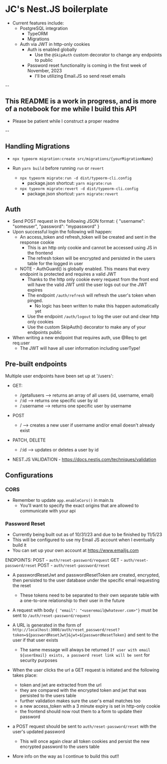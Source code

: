 # JC's Nest.JS boilerplate

* Current features include:
  * PostgreSQL integration
    * TypeORM
    * Migrations
  * Auth via JWT in http-only cookies
    * Auth is enabled globally
      * Use the ```@SkipAuth``` custom decorator to change any endpoints to public
    * Password reset functionality is coming in the first week of November, 2023
      * I'll be utilizing Email.JS so send reset emails

--

## This README is a work in progress, and is more of a notebook for me while I build this API

* Please be patient while I construct a proper readme

--

## Handling Migrations

* ```npx typeorm migration:create src/migrations/{yourMigrationName}```

* Run ```yarn build``` before running ```run``` or ```revert```
  * ```npx typeorm migrate:run -d dist/typeorm-cli.config```
    * package.json shortcut: ```yarn migrate:run```
  * ```npx typeorm migrate:revert -d dist/typeorm-cli.config```
    * package.json shortcut: ```yarn migrate:revert```

## Auth

* Send POST request in the following JSON format:
  {
    "username": "someuser",
    "password": "mypassword"
  }
* Upon successful login the following will happen:
  * An access_token and refresh_token will be created and sent in the response cookie
    * This is an http only cookie and cannot be accessed using JS in the frontend
    * The refresh token will be encrypted and persisted in the users table for the logged in user
  * NOTE - AuthGuard() is globally enabled.  This means that every endpoint is protected and requires a valid JWT
    * Thanks to the http only cookie every request from the front end will have the valid JWT until the user logs out our the JWT expires
    * The endpoint ```/auth/refresh``` will refresh the user's token when pinged.
      * No logic has been written to make this happen automatically yet
    * Use the endpoint ```/auth/logout``` to log the user out and clear http only cookies
    * Use the custom SkipAuth() decorator to make any of your endpoints public
* When writing a new endpoint that requires auth, use @Req to get req.user
  * The JWT will have all user information including userType!

## Pre-built endpoints

Multiple user endpoints have been set up at '/users':

* GET:
  * /getallusers --> returns an array of all users (id, username, email)
  * /:id --> returns one specific user by id
  * /:username --> returns one specific user by username
* POST
  * / --> creates a new user if username and/or email doesn't already exist
* PATCH, DELETE
  * /:id --> updates or deletes a user by id

* NEST.JS VALIDATION - <https://docs.nestjs.com/techniques/validation>

## Configurations

### CORS

* Remember to update ```app.enableCors()``` in main.ts
  * You'll want to specify the exact origins that are allowed to communicate with your api

### Password Reset

* Currently being built out as of 10/31/23 and due to be finished by 11/5/23
* This will be configured to use my Email JS account when I eventually build it
* You can set up your own account at <https://www.emailjs.com>

ENDPOINTS:
POST - ```auth/reset-password/request```
GET - ```auth/reset-password/reset```
POST - ```auth/reset-password/reset```

* A passwordResetJwt and passwordResetToken are created, encrypted, then persisted to the user database under the specific email requesting the reset
  * These tokens need to be separated to their own separate table with a one-to-one relationship to their user in the future
* A request with body ```{ "email": "<useremail@whatever.com>"}``` must be sent to ```/auth/reset-password/request```
* A URL is generated in the form of `http://localhost:3000/auth/reset_password/reset?token=${passwordResetJwt}&jwt=${passwordResetToken}` and sent to the user if that user exists
  * The same message will always be returned `If user with email ${userEmail} exists, a password reset link will be sent` for security purposes
* When the user clicks the url a GET request is initiated and the following takes place:
  * token and jwt are extracted from the url
  * they are compared with the encrypted token and jwt that was persisted to the users table
  * further validation makes sure the user's email matches too
  * a new access_token with a 3 minute expiry is set in http-only cookie
  * the frontend should now rout them to a form to update their password
* a POST request should be sent to ```auth/reset-password/reset``` with the user's updated password
  * This will once again clear all token cookies and persist the new encrypted password to the users table

* More info on the way as I continue to build this out!!
